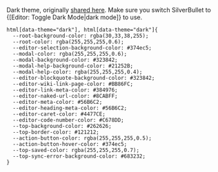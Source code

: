 Dark theme, originally [shared here](https://discord.com/channels/1028543811191836782/1028543811984568373/1141715540755361833). Make sure you switch SilverBullet to {[Editor: Toggle Dark Mode|dark mode]} to use.

```space-style
html[data-theme="dark"], html[data-theme="dark"]{
  --root-background-color: rgba(30,33,38,255);
  --root-color: rgba(255,255,255,0.6);
  --editor-selection-background-color: #374ec5;
  --modal-color: rgba(255,255,255,0.6);
  --modal-background-color: #323842;
  --modal-help-background-color: #21252B;
  --modal-help-color: rgba(255,255,255,0.4);
  --editor-blockquote-background-color: #323842;
  --editor-wiki-link-page-color: #BB86FC;
  --editor-link-meta-color: #384976;
  --editor-naked-url-color: #8CABFF;
  --editor-meta-color: #56B6C2;
  --editor-heading-meta-color: #56B6C2;
  --editor-caret-color: #4477CE;
  --editor-code-number-color: #C678DD;
  --top-background-color: #262626;
  --top-border-color: #121212;
  --action-button-color: rgba(255,255,255,0.5);
  --action-button-hover-color: #374ec5;
  --top-saved-color: rgba(255,255,255,0.7);
  --top-sync-error-background-color: #683232;
}
```
